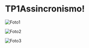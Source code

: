 # TP1Assincronismo!

![Foto1](https://user-images.githubusercontent.com/48559533/186752844-28c2e9bf-2306-40ad-ab92-0c756f3b371b.JPG)

![Foto2](https://user-images.githubusercontent.com/48559533/186752857-b67b3f29-3b30-4922-b6e7-1cc6ecef28a7.JPG)

![Foto3](https://user-images.githubusercontent.com/48559533/186752866-4750b7b9-0bd4-4c2f-91d0-f077a3640571.JPG)
